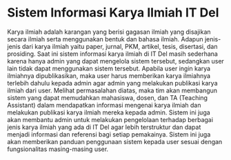 # Sistem Informasi Karya Ilmiah IT Del

Karya ilmiah adalah karangan yang berisi gagasan ilmiah yang disajikan secara ilmiah serta menggunakan bentuk dan bahasa ilmiah. Adapun jenis-jenis dari karya ilmiah yaitu paper, jurnal, PKM, artikel, tesis, disertasi, dan prosiding.
Saat ini sistem informasi karya ilmiah di IT Del masih sederhana karena hanya admin yang dapat mengelola sistem tersebut, sedangkan user lain tidak dapat menggunakan sistem tersebut. Apabila user ingin karya ilmiahnya dipublikasikan, maka user harus memberikan karya ilmiahnya terlebih dahulu kepada admin agar admin yang melakukan publikasi karya ilmiah dari user.
Melihat permasalahan diatas, maka tim akan membangun sistem yang dapat memudahkan mahasiswa, dosen, dan TA (Teaching Assistant) dalam mendapatkan informasi mengenai karya ilmiah dan melakukan publikasi karya ilmiah mereka kepada admin. Sistem ini juga akan membantu admin untuk melakukan pengelolaan terhadap berbagai jenis karya ilmiah yang ada di IT Del agar lebih terstruktur dan dapat menjadi informasi dan referensi bagi setiap pemakainya. Sistem ini juga akan memberikan panduan penggunaan sistem kepada user sesuai dengan fungsionalitas masing-masing user. 
